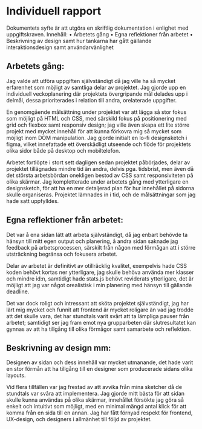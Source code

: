 # Individuell rapport

Dokumentets syfte är att utgöra en skriftlig dokumentation i enlighet med uppgiftskraven. 
Innehåll:
•	Arbetets gång
•	Egna reflektioner från arbetet
•	Beskrivning av design samt hur tankarna har gått gällande interaktionsdesign samt användarvänlighet

## Arbetets gång:

Jag valde att utföra uppgiften självständigt då jag ville ha så mycket erfarenhet som möjligt av samtliga delar av projektet. Jag gjorde upp en individuell veckoplanering där projektets övergripande mål delades upp i delmål, dessa prioriterades i relation till andra, orelaterade uppgifter. 

En genomgående målsättning under projektet var att lägga så stor fokus som möjligt på HTML och CSS, med särskild fokus på positionering med grid och flexbox samt responsiv design; jag ville även skapa ett lite större projekt med mycket innehåll för att kunna förkovra mig så mycket som möjligt inom DOM manipulation.
Jag gjorde initialt en lo-fi designsketch i figma, vilket innefattade ett överskådligt utseende och flöde för projektets olika sidor både på desktop och mobiltelefon. 

Arbetet fortlöpte i stort sett dagligen sedan projektet påbörjades, delar av projektet tillägnades mindre tid än andra, delvis pga. tidsbrist, men även då det största arbetsbördan onekligen bestod av CSS samt responsiviteten på olika skärmar.
Jag kompletterade under arbetets gång med ytterligare en designsketch, för att ha en mer detaljerad plan för hur innehållet på sidorna skulle organiseras. Projektet lämnades in i tid, och de målsättningar som jag hade satt uppfylldes.

## Egna reflektioner från arbetet:

Det var å ena sidan lätt att arbeta självständigt, då jag enbart behövde ta hänsyn till mitt egen output och planering, å andra sidan saknade jag feedback på arbetsprocessen, särskilt från någon med förmågan att i större utsträckning begränsa och fokusera arbetet.

Delar av arbetet är definitivt av otillräcklig kvalitet, exempelvis hade CSS koden behövt kortas ner ytterligare, jag skulle behöva använda mer klasser och mindre id:n, samtidigt hade stats.js behövt reviderats ytterligare, det är möjligt att jag var något orealistisk i min planering med hänsyn till gällande deadline. 

Det var dock roligt och intressant att sköta projektet självständigt, jag har lärt mig mycket och funnit att frontend är mycket roligare än vad jag trodde att det skulle vara, det har stundtals varit svårt att ta lämpliga pauser från arbetet; samtidigt ser jag fram emot nya grupparbeten där slutresultatet kan gynnas av att ha tillgång till olika förmågor samt samarbete och reflektion.

## Beskrivning av design mm:

Designen av sidan och dess innehåll var mycket utmanande, det hade varit en stor förmån att ha tillgång till en designer som producerade sidans olika layouts. 

Vid flera tillfällen var jag frestad av att avvika från mina sketcher då de stundtals var svåra att implementera. Jag gjorde mitt bästa för att sidan skulle kunna användas på olika skärmar, innehållet försökte jag göra så enkelt och intuitivt som möjligt, med en minimal mängd antal klick för att komma från en sida till en annan. 
Jag har fått förnyad respekt för frontend, UX-design, och designers i allmänhet till följd av projektet.
